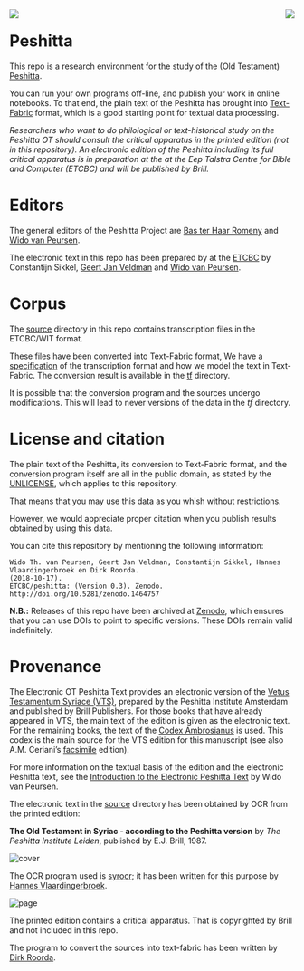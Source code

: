 <img src="images/logo.png" align="left"/>
<img src="images/etcbc.png" align="right"/>

Peshitta
==============================

This repo is a research environment for the study of the (Old Testament)
[Peshitta](https://en.wikipedia.org/wiki/Peshitta).

You can run your own programs off-line, and publish your work in online notebooks.
To that end, the plain text of the Peshitta has brought into
[Text-Fabric](https://annotation.github.io/text-fabric/tf/about/fileformats.html)
format, which is a good starting point for textual data processing.

*Researchers who want to do philological or text-historical study on the Peshitta OT
should consult the critical apparatus in the printed edition (not in this repository).
An electronic edition of the Peshitta including its full critical apparatus
is in preparation at the at the Eep Talstra Centre for Bible and Computer (ETCBC)
and will be published by Brill.*

Editors
=======

The general editors of the Peshitta Project are
[Bas ter Haar Romeny](https://research.vu.nl/en/persons/rb-ter-haar-romeny)
and
[Wido van Peursen](https://research.vu.nl/en/persons/wido-van-peursen).

The electronic text in this repo has been prepared by at the
[ETCBC](http://etcbc.nl)
by
Constantijn Sikkel,
[Geert Jan Veldman](https://research.vu.nl/en/persons/geert-jan-veldman)
and
[Wido van Peursen](https://research.vu.nl/en/persons/wido-van-peursen).

Corpus
======

The [source](https://github.com/ETCBC/peshitta/tree/master/source)
directory in this repo contains transcription files in the ETCBC/WIT format.

These files have been converted into Text-Fabric format,
We have a [specification](transcription.md) of the transcription format and
how we model the text in Text-Fabric.
The conversion result is available
in the [tf](https://github.com/ETCBC/peshitta/tree/master/tf) directory.

It is possible that the conversion program and the sources
undergo modifications.
This will lead to never versions of the data in the *tf* 
directory.

License and citation
=====================

The plain text of the Peshitta, its conversion to Text-Fabric format, and the
conversion program itself are all in the public domain,
as stated by the [UNLICENSE](http://unlicense.org), which applies to this repository.

That means that you may use this data as you whish without restrictions.

However, we would appreciate proper citation when you publish
results obtained by using this data.

You can cite this repository by mentioning the following information:

```
Wido Th. van Peursen, Geert Jan Veldman, Constantijn Sikkel, Hannes Vlaardingerbroek en Dirk Roorda.
(2018-10-17).
ETCBC/peshitta: (Version 0.3). Zenodo. http://doi.org/10.5281/zenodo.1464757
```

**N.B.:** Releases of this repo have been archived at [Zenodo](https://zenodo.org),
which ensures that you can use DOIs to point to specific versions.
These DOIs remain valid indefinitely.

Provenance
===========

The Electronic OT Peshitta Text provides an electronic version of the
[Vetus Testamentum Syriace (VTS)](https://brill.com/view/serial/PES),
prepared by the Peshitta Institute Amsterdam and published by Brill Publishers.
For those books that have already appeared in VTS,
the main text of the edition is given as the electronic text.
For the remaining books, the text of the
[Codex Ambrosianus](http://syri.ac/bibliography/1176620468)
is used.
This codex is the main source for the VTS edition
for this manuscript
(see also A.M. Ceriani’s
[facsimile](https://archive.org/details/CerianiTranslatioSyraPescittoVeterisTestamentiExCodiceAmbrosiano/page/n0)
edition).

For more information on the textual basis of the edition and the
electronic Peshitta text,
see the
[Introduction to the Electronic Peshitta Text](https://www.academia.edu/12601080/Introduction_to_the_Electronic_Peshitta_Text)
by Wido van Peursen.

The electronic text in the
[source](https://github.com/ETCBC/peshitta/tree/master/source)
directory has been obtained by OCR from the printed edition:

**The Old Testament in Syriac - according to the Peshitta version** by
*The Peshitta Institute Leiden*, published by E.J. Brill, 1987.

![cover](images/peshittaCover.jpg)

The OCR program used is
[syrocr](https://github.com/ETCBC/syrocr);
it has been written for this purpose by
[Hannes Vlaardingerbroek](https://leidenuniv.academia.edu/hvlaardingerbroek).

![page](images/peshittaPage.jpg)

The printed edition contains a critical apparatus.
That is copyrighted by Brill and not included in this repo.

The program to convert the sources into text-fabric has been written by
[Dirk Roorda](https://www.linkedin.com/in/dirkroorda/).

